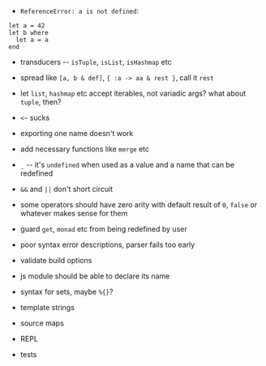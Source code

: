 - `ReferenceError: a is not defined`:
```
let a = 42
let b where
  let a = a
end
```
- transducers -- `isTuple`, `isList`, `isHashmap` etc
- spread like `[a, b & def]`, `{ :a -> aa & rest }`, call it `rest`
- let `list`, `hashmap` etc accept iterables, not variadic args? what about `tuple`, then?
- `<~` sucks
- exporting one name doesn't work
- add necessary functions like `merge` etc

- `_` -- it's `undefined` when used as a value and a name that can be redefined
- `&&` and `||` don't short circuit
- some operators should have zero arity with default result of `0`, `false` or whatever makes sense for them
- guard `get`, `monad` etc from being redefined by user
- poor syntax error descriptions, parser fails too early
- validate build options
- js module should be able to declare its name
- syntax for sets, maybe `%{}`?
- template strings
- source maps
- REPL
- tests
